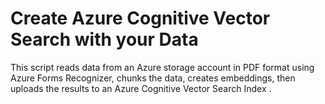 # Create Azure Cognitive Vector Search with your Data
This script reads data from an Azure storage account in PDF format using Azure Forms Recognizer, chunks the data, creates embeddings, then uploads the results to an Azure Cognitive Vector Search Index
.

